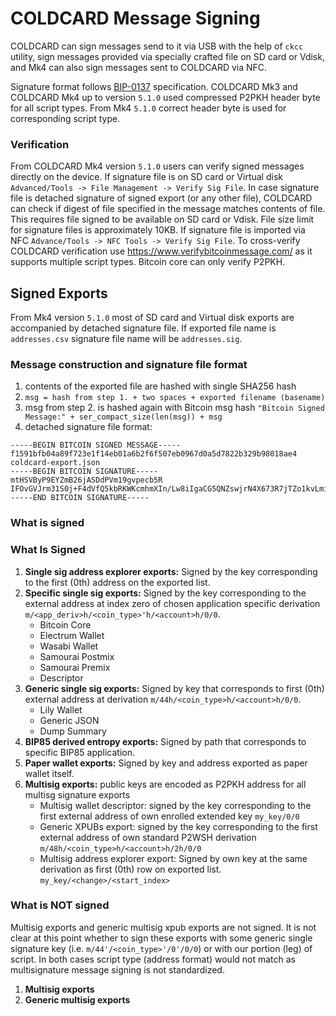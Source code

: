 # COLDCARD Message Signing 

COLDCARD can sign messages send to it via USB with the help of `ckcc` utility, 
sign messages provided via specially crafted file on SD card or Vdisk, 
and Mk4 can also sign messages sent to COLDCARD via NFC.

Signature format follows [BIP-0137](https://github.com/bitcoin/bips/blob/master/bip-0137.mediawiki) specification.
COLDCARD Mk3 and COLDCARD Mk4 up to version `5.1.0` used compressed P2PKH header byte for all script types.
From Mk4 `5.1.0` correct header byte is used for corresponding script type.

### Verification

From COLDCARD Mk4 version `5.1.0` users can verify signed messages directly on the device.
If signature file is on SD card or Virtual disk `Advanced/Tools -> File Management -> Verify Sig File`. In case
signature file is detached signature of signed export (or any other file), COLDCARD can check if digest of file 
specified in the message matches contents of file. This requires file signed to be  available on SD card or Vdisk.
File size limit for signature files is approximately 10KB.
If signature file is imported via NFC `Advance/Tools -> NFC Tools -> Verify Sig File`.
To cross-verify COLDCARD verification use https://www.verifybitcoinmessage.com/ as it supports multiple script types.
Bitcoin core can only verify P2PKH.

## Signed Exports

From Mk4 version `5.1.0` most of SD card and Virtual disk exports are accompanied by detached signature file.
If exported file name is `addresses.csv` signature file name will be `addresses.sig`.

### Message construction and signature file format

1. contents of the exported file are hashed with single SHA256 hash
2. `msg = hash from step 1. + two spaces + exported filename (basename)`
3. msg from step 2. is hashed again with Bitcoin msg hash `"Bitcoin Signed Message:" + ser_compact_size(len(msg)) + msg`
4. detached signature file format:
```text
-----BEGIN BITCOIN SIGNED MESSAGE-----
f1591bfb04a89f723e1f14eb01a6b2f6f507eb0967d0a5d7822b329b98018ae4  coldcard-export.json
-----BEGIN BITCOIN SIGNATURE-----
mtHSVByP9EYZmB26jASDdPVm19gvpecb5R
IFOvGVJrm31S0j+F4dVfQ5kbRKWKcmhmXIn/Lw8iIgaCG5QNZswjrN4X673R7jTZo1kvLmiD4hlIrbuLh/HqDuk=
-----END BITCOIN SIGNATURE-----
```

### What is signed

### What Is Signed

1. **Single sig address explorer exports:** Signed by the key corresponding to the first (0th) address on the exported list.
2. **Specific single sig exports:** Signed by the key corresponding to the external address at index zero of chosen application specific derivation `m/<app_deriv>h/<coin_type>'h/<account>h/0/0`.
    * Bitcoin Core
    * Electrum Wallet
    * Wasabi Wallet
    * Samourai Postmix
    * Samourai Premix
    * Descriptor
3. **Generic single sig exports:** Signed by key that corresponds to first (0th) external address at derivation `m/44h/<coin_type>h/<account>h/0/0`.
    * Lily Wallet
    * Generic JSON
    * Dump Summary
4. **BIP85 derived entropy exports:** Signed by path that corresponds to specific BIP85 application.
5. **Paper wallet exports:** Signed by key and address exported as paper wallet itself.
6. **Multisig exports:** public keys are encoded as P2PKH address for all multisg signature exports
    * Multisig wallet descriptor: signed by the key corresponding to the first external address of own enrolled extended key `my_key/0/0`
    * Generic XPUBs export: signed by the key corresponding to the first external address of own standard P2WSH derivation `m/48h/<coin_type>h/<account>h/2h/0/0`
    * Multisig address explorer export: Signed by own key at the same derivation as first (0th) row on exported list. `my_key/<change>/<start_index>`

### What is NOT signed

Multisig exports and generic multisig xpub exports are not signed. It is not clear at this point
whether to sign these exports with some generic single signature key (i.e. `m/44'/<coin_type>'/0'/0/0`)
or with our portion (leg) of script. In both cases script type (address format) would not match as multisignature
message signing is not standardized.

1. **Multisig exports**
2. **Generic multisig exports**